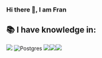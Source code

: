 ### Hi there 👋, I am Fran

## 📚 I have knowledge in:
![](https://img.shields.io/badge/Java-ED8B00?style=for-the-badge&logo=openjdk&logoColor=white)
![Postgres](https://img.shields.io/badge/postgres-%23316192.svg?style=for-the-badge&logo=postgresql&logoColor=white)
![](https://img.shields.io/badge/HTML5-E34F26?style=for-the-badge&logo=html5&logoColor=white)![](https://img.shields.io/badge/CSS3-1572B6?style=for-the-badge&logo=css3&logoColor=white)![](https://img.shields.io/badge/JavaScript-323330?style=for-the-badge&logo=javascript&logoColor=F7DF1E)


<!--
**framirezj/framirezj** is a ✨ _special_ ✨ repository because its `README.md` (this file) appears on your GitHub profile.

https://img.shields.io/badge/Go-00ADD8?style=for-the-badge&logo=go&logoColor=white
	https://img.shields.io/badge/Java-ED8B00?style=for-the-badge&logo=openjdk&logoColor=white
 https://img.shields.io/badge/MySQL-00000F?style=for-the-badge&logo=mysql&logoColor=white

Here are some ideas to get you started:

- 🔭 I’m currently working on ...
- 🌱 I’m currently learning ...
- 👯 I’m looking to collaborate on ...
- 🤔 I’m looking for help with ...
- 💬 Ask me about ...
- 📫 How to reach me: ...
- 😄 Pronouns: ...
- ⚡ Fun fact: ...
-->
